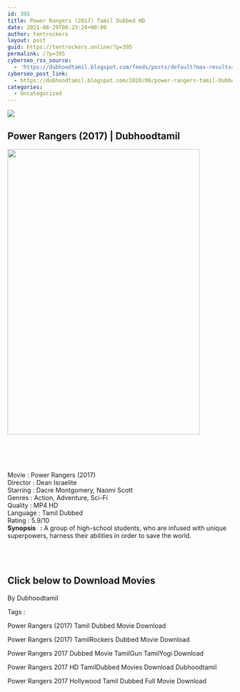 ```yaml
---
id: 395
title: Power Rangers (2017) Tamil Dubbed HD
date: 2021-08-29T06:23:24+00:00
author: tentrockers
layout: post
guid: https://tentrockers.online/?p=395
permalink: /?p=395
cyberseo_rss_source:
  - 'https://dubhoodtamil.blogspot.com/feeds/posts/default?max-results=150&start-index=151'
cyberseo_post_link:
  - https://dubhoodtamil.blogspot.com/2020/06/power-rangers-tamil-Dubbed-HD.html
categories:
  - Uncategorized
---
```

<div class="media_block">
  <img src="https://1.bp.blogspot.com/-Rv7pWo0Ndlk/Xu2Dkb7iKbI/AAAAAAAABdA/YhLGlC6L8_oyonwpBXVHqaSj7D6rnL-7gCNcBGAsYHQ/s72-c/ff66305de18fd6fc4995c625a5110d27.jpg" class="media_thumbnail" />
</div>

<div dir="ltr" trbidi="on" readability="14.032894736842">
  <h2>
    <span>Power Rangers (2017) | Dubhoodtamil</span>
  </h2>
  
  <div class="separator">
    <a href="https://1.bp.blogspot.com/-Rv7pWo0Ndlk/Xu2Dkb7iKbI/AAAAAAAABdA/YhLGlC6L8_oyonwpBXVHqaSj7D6rnL-7gCNcBGAsYHQ/s1600/ff66305de18fd6fc4995c625a5110d27.jpg" imageanchor="1"><img loading="lazy" border="0" data-original-height="1600" data-original-width="1084" height="640" src="https://1.bp.blogspot.com/-Rv7pWo0Ndlk/Xu2Dkb7iKbI/AAAAAAAABdA/YhLGlC6L8_oyonwpBXVHqaSj7D6rnL-7gCNcBGAsYHQ/s640/ff66305de18fd6fc4995c625a5110d27.jpg" width="430" /></a>
  </div>
  
  <p>
    <span><br /></span><br /> <span><br /></span><br /> <span>Movie<span> </span>:<span> </span>Power Rangers (2017)</span><br /><span>Director<span> </span>:<span> </span>Dean Israelite</span><br /><span>Starring<span> </span>:<span> </span>Dacre Montgomery, Naomi Scott</span><br /><span>Genres<span> </span>:<span> </span>Action, Adventure, Sci-Fi</span><br /><span>Quality<span> </span>:<span> </span>MP4 HD</span><br /><span>Language<span> </span>:<span> </span>Tamil Dubbed</span><br /><span>Rating<span> </span>:<span> </span>5.9/10</span><br /><span><b>Synopsis&nbsp; &nbsp;:</b> A group of high-school students, who are infused with unique superpowers, harness their abilities in order to save the world.</span><br /><span><br /></span><br /> <span><br /></span>
  </p>
  
  <h2>
    <span>Click below to Download Movies</span>
  </h2>
  
  <p>
    <span>By Dubhoodtamil</span>
  </p>
  
  <p>
    <span>Tags :</span>
  </p>
  
  <p>
    <span>Power Rangers (2017) Tamil Dubbed Movie Download</span>
  </p>
  
  <p>
    <span>Power Rangers (2017) TamilRockers Dubbed Movie Download</span>
  </p>
  
  <p>
    <span>Power Rangers 2017 Dubbed Movie TamilGun TamilYogi Download</span>
  </p>
  
  <p>
    <span>Power Rangers 2017 HD TamilDubbed Movies Download Dubhoodtamil</span>
  </p>
  
  <p>
    <span>Power Rangers 2017 Hollywood Tamil Dubbed Full Movie Download</span>
  </p>
</div>